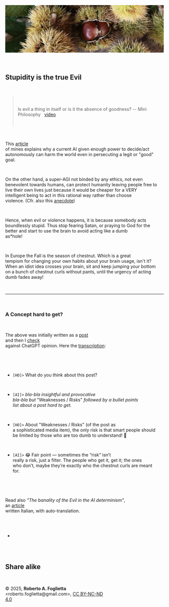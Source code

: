 <div id="firstdiv" created=":EN:" style="max-width: 800px; margin: auto; white-space: pre-wrap; text-align: justify;">
<style>#printlink { display: inline; } @page { size: legal; margin: 0.50in 13.88mm 0.50in 13.88mm; zoom: 100%; } @media print { html { zoom: 100%; } }</style>

<div align="center"><img class="bwsketch paleinv" src="img/341-stupidity-is-the-true-evil-img.jpg" width="800"><br/></div>

## Stupidity is the true Evil

> Is evil a thing in itself or is it the absence of goodness? -- Mini Philosophy &nbsp; [video](https://www.facebook.com/reel/1439922110458113)

This [article](https://robang74.github.io/chatbots-for-fun/html/google-deepmind-last-safety-protocols-ai.html) of mines explains why a current AI given enough power to decide/act autonomously can harm the world even in persecuting a legit or "good" goal.

On the other hand, a super-AGI not binded by any ethics, not even benevolent towards humans, can protect humanity leaving people free to live their own lives just because it would be cheaper for a VERY intelligent being to act in this rational way rather than choose violence. (Cfr. also this [anecdote](https://robang74.github.io/roberto-a-foglietta/html/340-riciclare-plastica-e-anti-economico-zero-iva.html#:~:text=Quando%20avevo%20circa%2016%20anni%2C))

Hence, when evil or violence happens, it is because somebody acts boundlessly stupid. Thus stop fearing Satan, or praying to God for the better and start to use the brain to avoid acting like a dumb as&ast;hole!

In Europe the Fall is the season of chestnut. Which is a great tempism for changing your own habits about your brain usage, isn't it? When an idiot idea crosses your brain, sit and keep jumping your bottom on a bunch of chestnut curls without pants, until the urgency of acting dumb fades away!

---

### A Concept hard to get?

The above was initially written as a [post](https://www.linkedin.com/posts/robertofoglietta_stupidity-is-the-true-evil-is-evil-a-thing-activity-7380596163491741696-kVeG) and then I [check](https://chatgpt.com/share/68e2751a-d31c-8012-95ce-3efdd2b27461) against ChatGPT opinion. Here the [transcription](data/341-stupidity-is-the-true-evil-chatgpt-check.txt):

- `[HO]>` What do you think about this post?

- `[AI]>` *bla-bla insightful and provocative bla-bla but* "Weaknesses / Risks" *followed by a bullet points list about a post hard to get.*

- `[HO]>` About "Weaknesses / Risks" (of the post as a sophisticated media item), the only risk is that smart people should be limited by those who are too dumb to understand! 🤣 

- `[AI]>` 😂  Fair point — sometimes the “risk” isn’t really a risk, just a filter. The people who get it, get it; the ones who don’t, maybe they’re exactly who the chestnut curls are meant for.

Read also *"The banality of the Evil in the AI determinism"*, an [article](https://robang74.github.io/chatbots-for-fun/html/la-banalita-del-male-nel-determinismo-ai.html) written Italian, with auto-translation.

+

## Share alike

&copy; 2025, **Roberto A. Foglietta** &lt;roberto.foglietta<span>@</span>gmail.com&gt;, [CC BY-NC-ND 4.0](https://creativecommons.org/licenses/by-nc-nd/4.0/)
</div>


